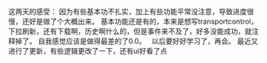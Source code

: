 这两天的感受：
    因为有些基本功不扎实，加上有些功能平常没注意，导致进度很慢，还好是做了个大概出来。
    基本功能还是有的，本来是想写transportcontrol，下拉刷新，还有下载啊，历史啊什么的，但是事件来不及了，好多没能成功，就注释掉了。
    自我感觉应该是做得最差的了0.0。
    以后要好好学习了，再会。
最近又进行了更新，有些逻辑更改了一下，还有ui好看了点
